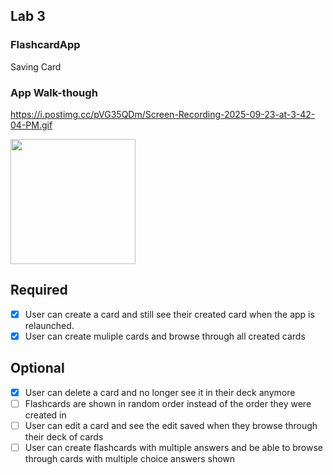 ## Lab 3

### FlashcardApp
Saving Card

### App Walk-though
https://i.postimg.cc/pVG35QDm/Screen-Recording-2025-09-23-at-3-42-04-PM.gif


<img src="https://i.postimg.cc/pVG35QDm/Screen-Recording-2025-09-23-at-3-42-04-PM.gif" width=200><br>


## Required
- [x] User can create a card and still see their created card when the app is relaunched.
- [x] User can create muliple cards and browse through all created cards

## Optional
- [x] User can delete a card and no longer see it in their deck anymore
- [ ] Flashcards are shown in random order instead of the order they were created in
- [ ] User can edit a card and see the edit saved when they browse through their deck of cards
- [ ] User can create flashcards with multiple answers and be able to browse through cards with multiple choice answers shown
